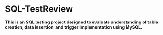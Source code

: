 # SQL-TestReview
**This is an SQL testing project designed to evaluate understanding of table creation, data insertion, and trigger implementation using MySQL.**
